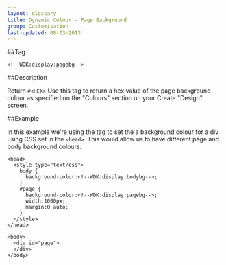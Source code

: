 ```yaml
---
layout: glossary
title: Dynamic Colour - Page Background
group: Customisation
last-updated: 08-03-2013
---
```


##Tag

`<!--WDK:display:pagebg-->`

##Description

Return `#<HEX>`
Use this tag to return a hex value of the page background colour as specified on the "Colours" section on your Create "Design" screen.

##Example

In this example we're using the tag to set the a background colour for a div using CSS set in the `<head>`. This would allow us to have different page and body background colours.

```
<head>
  <style type="text/css">
    body {
      background-color:<!--WDK:display:bodybg-->;
    }
    #page {
      background-color:<!--WDK:display:pagebg-->;
      width:1000px;
      margin:0 auto;
    }
  </style>
</head>

<body>
  <div id="page">
  </div>
</body>
```